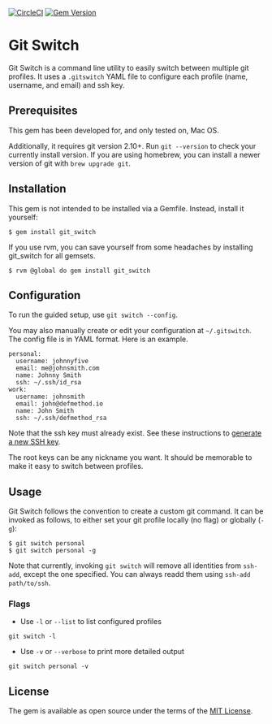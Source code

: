 [![CircleCI](https://circleci.com/gh/randallreedjr/git_switch.svg?style=shield)](https://circleci.com/gh/randallreedjr/git_switch)
[![Gem Version](https://badge.fury.io/rb/git_switch.svg)](https://badge.fury.io/rb/git_switch)

# Git Switch

Git Switch is a command line utility to easily switch between multiple git profiles. It uses a `.gitswitch` YAML file to configure each profile (name, username, and email) and ssh key.

## Prerequisites

This gem has been developed for, and only tested on, Mac OS.

Additionally, it requires git version 2.10+. Run `git --version` to check your currently install version. If you are using homebrew, you can install a newer version of git with `brew upgrade git`.

## Installation

This gem is not intended to be installed via a Gemfile. Instead, install it yourself:

```
$ gem install git_switch
```

If you use rvm, you can save yourself from some headaches by installing git_switch for all gemsets.

```
$ rvm @global do gem install git_switch
```

## Configuration

To run the guided setup, use `git switch --config`.

You may also manually create or edit your configuration at `~/.gitswitch`. The config file is in YAML format. Here is an example.

```
personal:
  username: johnnyfive
  email: me@johnsmith.com
  name: Johnny Smith
  ssh: ~/.ssh/id_rsa
work:
  username: johnsmith
  email: john@defmethod.io
  name: John Smith
  ssh: ~/.ssh/defmethod_rsa
```

Note that the ssh key must already exist. See these instructions to [generate a new SSH key](https://help.github.com/articles/generating-a-new-ssh-key-and-adding-it-to-the-ssh-agent/).

The root keys can be any nickname you want. It should be memorable to make it easy to switch between profiles.

## Usage

Git Switch follows the convention to create a custom git command. It can be invoked as follows, to either set your git profile locally (no flag) or globally (`-g`):

```
$ git switch personal
$ git switch personal -g
```

Note that currently, invoking `git switch` will remove all identities from `ssh-add`, except the one specified. You can always readd them using `ssh-add path/to/ssh`.

### Flags

* Use `-l` or `--list` to list configured profiles
```
git switch -l
```

* Use `-v` or `--verbose` to print more detailed output
```
git switch personal -v
```

## License

The gem is available as open source under the terms of the [MIT License](https://opensource.org/licenses/MIT).
